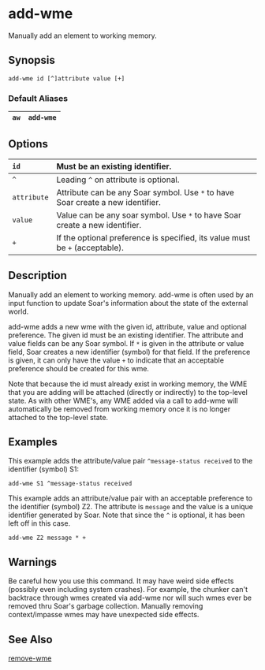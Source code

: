 # add-wme #

Manually add an element to working memory.

## Synopsis ##

```
add-wme id [^]attribute value [+]
```

### Default Aliases ###

| `aw` | `add-wme` |
|:-----|:----------|

## Options ##

| `id` | Must be an existing identifier. |
|:-----|:--------------------------------|
| `^`  | Leading `^` on attribute is optional. |
| `attribute` | Attribute can be any Soar symbol. Use `*` to have Soar create a new identifier. |
| `value` | Value can be any soar symbol. Use `*` to have Soar create a new identifier. |
| `+`  | If the optional preference is specified, its value must be `+` (acceptable). |

## Description ##

Manually add an element to working memory. add-wme is often used by an input
function to update Soar's information about the state of the external world.

add-wme adds a new wme with the given id, attribute, value and optional
preference. The given id must be an existing identifier. The attribute and
value fields can be any Soar symbol. If `*` is given in the attribute or value
field, Soar creates a new identifier (symbol) for that field. If the preference
is given, it can only have the value `+` to indicate that an acceptable
preference should be created for this wme.

Note that because the id must already exist in working memory, the WME that you
are adding will be attached (directly or indirectly) to the top-level state. As
with other WME's, any WME added via a call to add-wme will automatically be
removed from working memory once it is no longer attached to the top-level
state.

## Examples ##

This example adds the attribute/value pair `^message-status received` to the
identifier (symbol) S1:

```
add-wme S1 ^message-status received
```

This example adds an attribute/value pair with an acceptable preference to the
identifier (symbol) Z2. The attribute is `message` and the value is a unique
identifier generated by Soar. Note that since the `^` is optional, it has been
left off in this case.

```
add-wme Z2 message * +
```

## Warnings ##

Be careful how you use this command. It may have weird side effects (possibly
even including system crashes). For example, the chunker can't backtrace
through wmes created via add-wme nor will such wmes ever be removed thru Soar's
garbage collection. Manually removing context/impasse wmes may have unexpected
side effects.

## See Also ##

[remove-wme](cmd_remove_wme.md)
